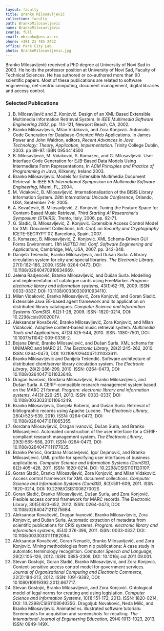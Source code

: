 ```yaml
---
layout: faculty
title: Branko Milosavljević
collection: faculty
path: BrankoMilosavljevic
name: BrankoMilosavljevic
zvanje: full
email: mbranko@uns.ac.rs
phone: +381 21 485 2422
office: Park City Lab
photo: BrankoMilosavljevic.jpg
---
```


Branko Milosavljević received a PhD degree at University of Novi Sad in 2003. 
He holds the professor position at University of Novi Sad, Faculty of 
Technical Sciences. He has authored or co-authored more than 90 scientific 
papers. Most of these publications are related to software engineering, 
net-centric computing, document management, digital libraries and access 
control.

### Selected Publications

1.  B. Milosavljević and Z. Konjović. Design of an XML-Based Extensible Multimedia Information Retrieval System. In *IEEE Multimedia Software Engineering 2002*, pp. 114-121, Newport Beach, CA, 2002.
2.  Branko Milosavljević, Milan Vidaković, and Zora Konjović. Automatic Code Generation for Database-Oriented Web Applications. In James Power and John Waldron, editors, *Recent Advances in Java Technology: Theory, Application, Implementation*. Trinity College Dublin, 2003. pp 89-97. ISBN 0954414500
3.  B. Milosavljević, M. Vidaković, S. Komazec, and G. Milosavljević. User Interface Code Generation for EJB-Based Data Models Using Intermediate Form Representations, In *ACM Principles and Practice of Programming in Java*, Kilkenny, Ireland 2003.
4.  Branko Milosavljević. Models for Extensible Multimedia Document Retrieval. In *IEEE 6th International Symposium on Multimedia Software Engineering*, Miami, FL, 2004.
5.  M. Vidaković, B. Milosavljević. Internationalisation of the BISIS Library Information System. *28th International Unicode Conference*, Orlando, USA, September 7-9, 2005. 
6.  A. Kovačević, B. Milosavljević, Z. Konjović. Tuning the Feature Space for Content-Based Music Retrieval, *Third Starting AI Researcher’s Symposium (STAIRS)*, Trento, Italy, 2006, pp. 62-71.
7.  G. Sladić, B. Milosavljević, Z. Konjović. Extensible Access Control Model for XML Document Collections, *Intl. Conf. on Security and Cryptography* ICETE-SECRYPT'07, Barcelona, Spain, 2007.
8.  S. Komazec, B. Milosavljević, Z. Konjović. XML Schema-Driven GUI Forms Environment. *11th IASTED Intl. Conf. Software Engineering and Applications*, Cambridge, MA, USA, 2007. pp. 342-348.
9.  Danijela Tešendić, Branko Milosavljević, and Dušan Surla. A library circulation system for city and special libraries. *The Electronic Library*, 27(1):162-186, 2009. ISSN: 0264-0473, DOI: 10.1108/02640470910934669.
10. Jelena Radjenović, Branko Milosavljević, and Dušan Surla. Modelling and implementation of catalogue cards using FreeMarker. *Program: electronic library and information systems*, 43(1):62-76, 2009. ISSN: 0033-0337, DOI: 10.1108/00330330910934110.
11. Milan Vidaković, Branko Milosavljević, Zora Konjović, and Goran Sladić. Extensible Java EE-based agent framework and its application on distributed library catalogues. *Computer Science and Information Systems (ComSIS)*, 6(2):1-28, 2009. ISSN: 1820-0214, DOI: 10.2298/csis0902001V.
12. Aleksandar Kovačević, Branko Milosavljević, Zora Konjović, and Milan Vidaković. Adaptive content-based music retrieval system. *Multimedia Tools and Applications*, 47(3):525-544, 2010. ISSN: 1380-7501, DOI: 10.1007/s11042-009-0336-2.
13. Bojana Dimić, Branko Milosavljević, and Dušan Surla. XML schema for UNIMARC and MARC 21. *The Electronic Library*, 28(2):245-262, 2010. ISSN: 0264-0473, DOI: 10.1108/02640471011033611.
14. Branko Milosavljević and Danijela Tešendić. Software architecture of distributed client/server library circulation system. *The Electronic Library*, 28(2):286-299, 2010. ISSN: 0264-0473, DOI: 10.1108/02640471011033648.
15. Dragan Ivanović, Gordana Milosavljević, Branko Milosavljević, and Dušan Surla. A CERIF-compatible research management system based on the MARC 21 format. *Program: electronic library and information systems*, 44(3):229-251, 2010. ISSN: 0033-0337, DOI: 10.1108/00330331011064249.
16. Branko Milosavljević, Danijela Boberić, and Dušan Surla. Retrieval of bibliographic records using Apache Lucene. *The Electronic Library*, 28(4):525-539, 2010. ISSN: 0264-0473, DOI: 10.1108/02640471011065355.
17. Gordana Milosavljević, Dragan Ivanović, Dušan Surla, and Branko Milosavljević. Automated construction of the user interface for a CERIF-compliant research management system. *The Electronic Library*, 29(5):565-588, 2011. ISSN: 0264-0473, DOI: 10.1108/02640471111177035.
18. Branko Perisić, Gordana Milosavljević, Igor Dejanović, and Branko Milosavljević. UML profile for specifying user interfaces of business applications. *Computer Science and Information Systems (ComSIS)*, 8(2):405-426, 2011. ISSN: 1820-0214, DOI: 10.2298/CSIS110112010P.
19. Goran Sladić, Branko Milosavljević, Zora Konjović, and Milan Vidaković. Access control framework for XML document collections. *Computer Science and Information Systems (ComSIS)*, 8(3):591-609, 2011. ISSN: 1820-0214, DOI: 10.2298/CSIS100827002S.
20. Goran Sladić, Branko Milosavljević, Dušan Surla, and Zora Konjović. Flexible access control framework for MARC records. The Electronic Library, 30(5):623-652, 2012. ISSN: 0264-0473, DOI: 10.1108/02640471211275684.
21. Aleksandar Kovačević, Dragan Ivanović, Branko Milosavljević, Zora Konjović, and Dušan Surla. Automatic extraction of metadata from scientific publications for CRIS systems. *Program: electronic library and information systems*, 45(4):376-396, 2011. ISSN: 0033-0337, DOI: 10.1108/00330331111182094.
22. Aleksandar Kovačević, Goran Nenadić, Branko Milosavljević, and Zora Konjović. Mining methodologies from nlp publications: A case study in automatic terminology recognition. *Computer Speech and Language*, 26(2):105-126, 2012. ISSN: 0885-2308, DOI: 10.1016/j.csl.2011.09.001.
23. Stevan Gostojić, Goran Sladić, Branko Milosavljević, and Zora Konjović. Context-sensitive access control model for government services. *Journal of Organizational Computing and Electronic Commerce*, 22(2):184-213, 2012. ISSN: 1091-9392, DOI: 10.1080/10919392.2012.667717.
24. Stevan Gostojić, Branko Milosavljević, and Zora Konjović. Ontological model of legal norms for creating and using legislation. *Computer Science and Information Systems*, 10(1):151-172, 2013. ISSN: 1820-0214, DOI: 10.2298/CSIS110804035G.
Dragoljub Novaković, Neda Milić, and Branko Milosavljević. Animated vs. illustrated software tutorials: Screencasts for acquisition and screenshots for recalling. *The International Journal of Engineering Education*, 29(4):1013-1023, 2013. ISSN: 0949-149X.

